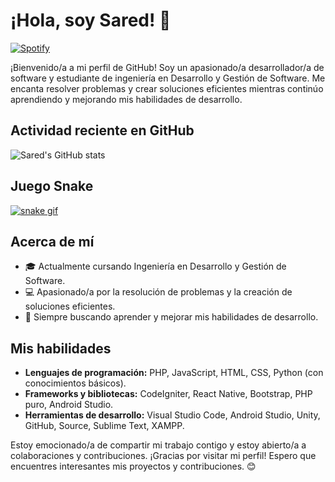 # ¡Hola, soy Sared! 👋

[![Spotify](https://img.shields.io/badge/Spotify-Sared%20Garcia-green?style=for-the-badge&logo=spotify)](https://open.spotify.com/user/Sared%20Garcia)

¡Bienvenido/a a mi perfil de GitHub! Soy un apasionado/a desarrollador/a de software y estudiante de ingeniería en Desarrollo y Gestión de Software. Me encanta resolver problemas y crear soluciones eficientes mientras continúo aprendiendo y mejorando mis habilidades de desarrollo.

## Actividad reciente en GitHub
![Sared's GitHub stats](https://github-readme-stats.vercel.app/api?username=SaredGap&show_icons=true&theme=radical)

## Juego Snake
[![snake gif](https://github.com/SaredGap/SaredGap/blob/output/github-contribution-grid-snake.gif)](https://github.com/SaredGap)

## Acerca de mí
- 🎓 Actualmente cursando Ingeniería en Desarrollo y Gestión de Software.
- 💻 Apasionado/a por la resolución de problemas y la creación de soluciones eficientes.
- 🚀 Siempre buscando aprender y mejorar mis habilidades de desarrollo.

## Mis habilidades
- **Lenguajes de programación:** PHP, JavaScript, HTML, CSS, Python (con conocimientos básicos).
- **Frameworks y bibliotecas:** CodeIgniter, React Native, Bootstrap, PHP puro, Android Studio.
- **Herramientas de desarrollo:** Visual Studio Code, Android Studio, Unity, GitHub, Source, Sublime Text, XAMPP.

Estoy emocionado/a de compartir mi trabajo contigo y estoy abierto/a a colaboraciones y contribuciones. ¡Gracias por visitar mi perfil! Espero que encuentres interesantes mis proyectos y contribuciones. 😊
